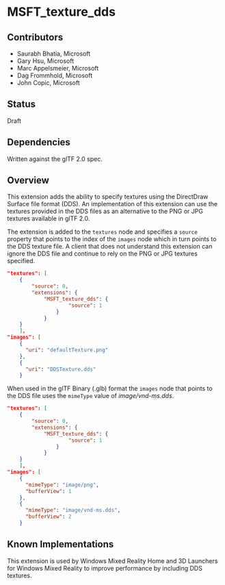 # MSFT_texture_dds 

## Contributors

* Saurabh Bhatia, Microsoft
* Gary Hsu, Microsoft
* Marc Appelsmeier, Microsoft
* Dag Frommhold, Microsoft 
* John Copic, Microsoft 

## Status

Draft

## Dependencies

Written against the glTF 2.0 spec.

## Overview

This extension adds the ability to specify textures using the DirectDraw Surface file format (DDS). An implementation of this extension can use the textures provided in the DDS files as an alternative to the PNG or JPG textures available in glTF 2.0.

The extension is added to the `textures` node and specifies a `source` property that points to the index of the `images` node which in turn points to the DDS texture file. A client that does not understand this extension can ignore the DDS file and continue to rely on the PNG or JPG textures specified.

```json
"textures": [
    {
        "source": 0,
        "extensions": {
            "MSFT_texture_dds": {
                    "source": 1
                }
            }
    }
    ],
"images": [
    {
      "uri": "defaultTexture.png"
    },
    {
      "uri": "DDSTexture.dds"
    }
```
When used in the glTF Binary (.glb) format the `images` node that points to the DDS file uses the `mimeType` value of *image/vnd-ms.dds*.

```json
"textures": [
    {
        "source": 0,
        "extensions": {
            "MSFT_texture_dds": {
                    "source": 1
                }
            }
    }
    ],
"images": [
    {
      "mimeType": "image/png",
      "bufferView": 1
    },
    {
      "mimeType": "image/vnd-ms.dds",
      "bufferView": 2
    }
```
## Known Implementations

This extension is used by Windows Mixed Reality Home and 3D Launchers for Windows Mixed Reality to improve performance by including DDS textures. 